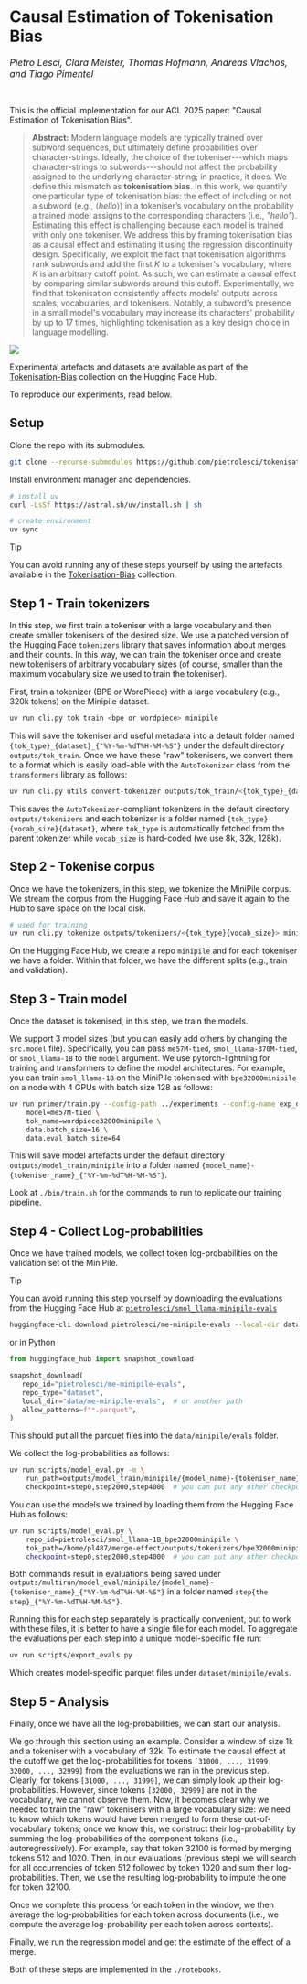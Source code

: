 # Causal Estimation of Tokenisation Bias

<font size = "3">*Pietro Lesci, Clara Meister, Thomas Hofmann, Andreas Vlachos, and Tiago Pimentel*</font>

<br>

This is the official implementation for our ACL 2025 paper: "Causal Estimation of Tokenisation Bias".

<!-- [![arXiv](https://img.shields.io/badge/arXiv-1234.56789-b31b1b.svg)](https://arxiv.org/abs/2406.04327v1) -->

> **Abstract:** Modern language models are typically trained over subword sequences, but ultimately define probabilities over character-strings. Ideally, the choice of the tokeniser---which maps character-strings to subwords---should not affect the probability assigned to the underlying character-string; in practice, it does. We define this mismatch as **tokenisation bias**. In this work, we quantify one particular type of tokenisation bias: the effect of including or not a subword (e.g., $\langle hello \rangle$) in a tokeniser’s vocabulary on the probability a trained model assigns to the corresponding characters (i.e., _"hello"_). Estimating this effect is challenging because each model is trained with only one tokeniser. We address this by framing tokenisation bias as a causal effect and estimating it using the regression discontinuity design.  Specifically, we exploit the fact that tokenisation algorithms rank subwords and add the first $K$ to a tokeniser's vocabulary, where $K$ is an arbitrary cutoff point. As such, we can estimate a causal effect by comparing similar subwords around this cutoff. Experimentally, we find that tokenisation consistently affects models' outputs across scales, vocabularies, and tokenisers.  Notably, a subword's presence in a small model's vocabulary may increase its characters' probability by up to 17 times, highlighting tokenisation as a key design choice in language modelling.

![](./main_plot.png)

Experimental artefacts and datasets are available as part of the [Tokenisation-Bias](https://huggingface.co/collections/pietrolesci/tokenisation-bias-66d5d0b40cb82a2d789b19db) collection on the Hugging Face Hub.

To reproduce our experiments, read below.




## Setup

Clone the repo with its submodules.

```bash
git clone --recurse-submodules https://github.com/pietrolesci/tokenisation-bias.git
```

Install environment manager and dependencies.

```bash
# install uv
curl -LsSf https://astral.sh/uv/install.sh | sh

# create environment
uv sync
```


> [!TIP]
> You can avoid running any of these steps yourself by using the artefacts available in the [Tokenisation-Bias](https://huggingface.co/collections/pietrolesci/tokenisation-bias-66d5d0b40cb82a2d789b19db) collection.


## Step 1 - Train tokenizers

In this step, we first train a tokeniser with a large vocabulary and then create smaller tokenisers of the desired size.
We use a patched version of the Hugging Face `tokenizers` library that saves information about merges and their counts. 
In this way, we can train the tokeniser once and create new tokenisers of arbitrary vocabulary sizes (of course, smaller than the maximum vocabulary size we used to train the tokeniser). 

First, train a tokenizer (BPE or WordPiece) with a large vocabulary (e.g., 320k tokens) on the Minipile dataset.

```bash
uv run cli.py tok train <bpe or wordpiece> minipile
```

This will save the tokeniser and useful metadata into a default folder named `{tok_type}_{dataset}_{"%Y-%m-%dT%H-%M-%S"}` under the default directory `outputs/tok_train`.
Once we have these "raw" tokenisers, we convert them to a format which is easily load-able with the `AutoTokenizer` class from the `transformers` library as follows:

```bash
uv run cli.py utils convert-tokenizer outputs/tok_train/<{tok_type}_{dataset}_{"%Y-%m-%dT%H-%M-%S"}> <vocab size>
```

This saves the `AutoTokenizer`-compliant tokenizers in the default directory `outputs/tokenizers` and each tokenizer is a folder named `{tok_type}{vocab_size}{dataset}`, where `tok_type` is automatically fetched from the parent tokenizer while `vocab_size` is hard-coded (we use 8k, 32k, 128k).



## Step 2 - Tokenise corpus

Once we have the tokenizers, in this step, we tokenize the MiniPile corpus. We stream the corpus from the Hugging Face Hub and save it again to the Hub to save space on the local disk.

```bash
# used for training
uv run cli.py tokenize outputs/tokenizers/<{tok_type}{vocab_size}> minipile
```

On the Hugging Face Hub, we create a repo `minipile` and for each tokeniser we have a folder. Within that folder, we have the different splits (e.g., train and validation).



## Step 3 - Train model

Once the dataset is tokenised, in this step, we train the models.

We support 3 model sizes (but you can easily add others by changing the `src.model` file). Specifically, you can pass `me57M-tied`, `smol_llama-370M-tied`, or `smol_llama-1B` to the `model` argument.
We use pytorch-lightning for training and transformers to define the model architectures.
For example, you can train `smol_llama-1B` on the MiniPile tokenised with `bpe32000minipile` on a node with 4 GPUs with batch size 128 as follows:

```bash
uv run primer/train.py --config-path ../experiments --config-name exp_default "$@" \
    model=me57M-tied \
    tok_name=wordpiece32000minipile \
    data.batch_size=16 \
    data.eval_batch_size=64
```

This will save model artefacts under the default directory `outputs/model_train/minipile` into a folder named `{model_name}-{tokeniser_name}_{"%Y-%m-%dT%H-%M-%S"}`. 

Look at `./bin/train.sh` for the commands to run to replicate our training pipeline.


## Step 4 - Collect Log-probabilities

Once we have trained models, we collect token log-probabilities on the validation set of the MiniPile.

> [!TIP]
> You can avoid running this step yourself by downloading the evaluations from the Hugging Face Hub at 
> [`pietrolesci/smol_llama-minipile-evals`](https://huggingface.co/datasets/pietrolesci/smol_llama-minipile-evals)
>
>```bash
>huggingface-cli download pietrolesci/me-minipile-evals --local-dir data/me-minipile-evals --repo-type dataset
>```
> or in Python
>```python
>from huggingface_hub import snapshot_download
>
>snapshot_download(
>    repo_id="pietrolesci/me-minipile-evals", 
>    repo_type="dataset", 
>    local_dir="data/me-minipile-evals",  # or another path 
>    allow_patterns=f"*.parquet",
>)
>```
> This should put all the parquet files into the `data/minipile/evals` folder.

We collect the log-probabilities as follows:

```bash
uv run scripts/model_eval.py -m \
    run_path=outputs/model_train/minipile/{model_name}-{tokeniser_name}_{"%Y-%m-%dT%H-%M-%S"} \
    checkpoint=step0,step2000,step4000  # you can put any other checkpoint
```

You can use the models we trained by loading them from the Hugging Face Hub as follows:

```bash
uv run scripts/model_eval.py \
    repo_id=pietrolesci/smol_llama-1B_bpe32000minipile \
    tok_path=/home/pl487/merge-effect/outputs/tokenizers/bpe32000minipile \  # Note: you need to pass the tok_path in this case!
    checkpoint=step0,step2000,step4000  # you can put any other checkpoint
```

Both commands result in evaluations being saved under `outputs/multirun/model_eval/minipile/{model_name}-{tokeniser_name}_{"%Y-%m-%dT%H-%M-%S"}`
in a folder named `step{the step}_{"%Y-%m-%dT%H-%M-%S"}`. 

Running this for each step separately is practically convenient, but to work with these files, it is better to have a single file for each model. 
To aggregate the evaluations per each step into a unique model-specific file run:

```bash
uv run scripts/export_evals.py
```

Which creates model-specific parquet files under `dataset/minipile/evals`.


## Step 5 - Analysis

Finally, once we have all the log-probabilities, we can start our analysis.

We go through this section using an example. Consider a window of size 1k and a tokeniser with a vocabulary of 32k. To estimate the causal effect at the cutoff
we get the log-probabilities for tokens `[31000, ..., 31999, 32000, ..., 32999]` from the evaluations we ran in the previous step.
Clearly, for tokens `[31000, ..., 31999]`, we can simply look up their log-probabilities. However, since tokens `[32000, 32999]` are not in the vocabulary, we cannot observe them.
Now, it becomes clear why we needed to train the "raw" tokenisers with a large vocabulary size: we need to know which tokens would have been merged to form
these out-of-vocabulary tokens; once we know this, we construct their log-probability by summing the log-probabilities of the component tokens (i.e., autoregressively). 
For example, say that token 32100 is formed by merging tokens 512 and 1020. Then, in our evaluations (previous step) we will search for all occurrencies of token 512 followed by token 1020 and sum their log-probabilities.
Then, we use the resulting log-probability to impute the one for token 32100.

Once we complete this process for each token in the window, we then average the log-probabilities for each token across documents (i.e., we compute the average log-probability per each token across contexts).

Finally, we run the regression model and get the estimate of the effect of a merge.

Both of these steps are implemented in the `./notebooks`.